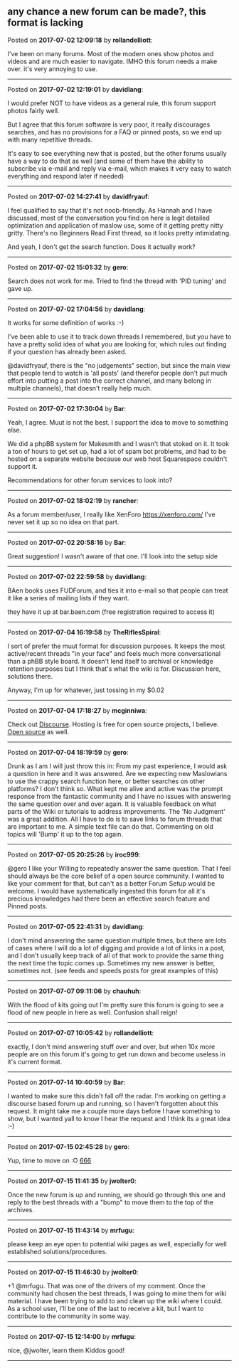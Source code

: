 ## any chance a new forum can be made?, this format is lacking
Posted on **2017-07-02 12:09:18** by **rollandelliott**:

I've been on many forums. Most of the modern ones show photos and videos and are much easier to navigate. IMHO this forum needs a make over. it's very annoying to use.

---

Posted on **2017-07-02 12:19:01** by **davidlang**:

I would prefer NOT to have videos as a general rule, this forum support photos fairly well.

But I agree that this forum software is very poor, it really discourages searches, and has no provisions for a FAQ or pinned posts, so we end up with many repetitive threads.

It's easy to see everything new that is posted, but the other forums usually have a way to do that as well (and some of them have the ability to subscribe via e-mail and reply via e-mail, which makes it very easy to watch everything and respond later if needed)

---

Posted on **2017-07-02 14:27:41** by **davidfryauf**:

I feel qualified to say that it's not noob-friendly.  As Hannah and I have discussed, most of the conversation you find on here is legit detailed optimization and application of maslow use, some of it getting pretty nitty gritty.  There's no Beginners Read First thread, so it looks pretty intimidating.

And yeah, I don't get the search function.  Does it actually work?

---

Posted on **2017-07-02 15:01:32** by **gero**:

Search does not work for me. Tried to find the thread with 'PID tuning' and gave up.

---

Posted on **2017-07-02 17:04:56** by **davidlang**:

It works for some definition of works :-)

I've been able to use it to track down threads I remembered, but you have to have a pretty solid idea of what you are looking for, which rules out finding if your question has already been asked.

@davidfryauf, there is the "no judgements" section, but since the main view that people tend to watch is 'all posts' (and therefor people don't put much effort into putting a post into the correct channel, and many belong in multiple channels), that doesn't really help much.

---

Posted on **2017-07-02 17:30:04** by **Bar**:

Yeah, I agree. Muut is not the best. I support the idea to move to something else.

We did a phpBB system for Makesmith and I wasn't that stoked on it. It took a ton of hours to get set up, had a lot of spam bot problems, and had to be hosted on a separate website because our web host Squarespace couldn't support it. 

Recommendations
for other forum services to look into?

---

Posted on **2017-07-02 18:02:19** by **rancher**:

As a forum member/user, I really like XenForo
https://xenforo.com/
I've never set it up so no idea on that part.

---

Posted on **2017-07-02 20:58:16** by **Bar**:

Great suggestion! I wasn't aware of that one. I'll look into the setup side

---

Posted on **2017-07-02 22:59:58** by **davidlang**:

BAen books uses FUDForum, and ties it into e-mail so that people can treat it like a series of mailing lists if they want.

they have it up at bar.baen.com (free registration required to access it)

---

Posted on **2017-07-04 16:19:58** by **TheRiflesSpiral**:

I sort of prefer the muut format for discussion purposes. It keeps the most active/recent threads "in your face" and feels much more conversational than a phBB style board. It doesn't lend itself to archival or knowledge retention purposes but I think that's what the wiki is for. Discussion here, solutions there.

Anyway, I'm up for whatever, just tossing in my $0.02

---

Posted on **2017-07-04 17:18:27** by **mcginniwa**:

Check out [Discourse](http://www.discourse.org). Hosting is free for open source projects, I believe. [Open source](https://github.com/discourse/discourse) as well.

---

Posted on **2017-07-04 18:19:59** by **gero**:

Drunk as I am I will just throw this in:
From my past experience, I would ask a question in here and it was answered. Are we expecting new Maslowians to use the crappy search function here, or better searches on other platforms? I don't think so.
What kept me alive and active was the prompt response from the fantastic community and I have no issues with answering the same question over and over again.
It is valuable feedback on what parts of the Wiki or tutorials to address improvements. The 'No Judgment' was a great addition.
All I have to do is to save links to forum threads that are important to me. A simple text file can do that. Commenting on old topics will 'Bump' it up to the top again.

---

Posted on **2017-07-05 20:25:26** by **iroc999**:

@gero I like your Willing to repeatedly answer the same question. That I feel should always be the core belief of a open source community. I wanted to like your comment for that, but can't as a better Forum Setup would be welcome. I would have systematically ingested this forum for all it's precious knowledges had there been an effective search feature and Pinned posts.

---

Posted on **2017-07-05 22:41:31** by **davidlang**:

I don't mind answering the same question multiple times, but there are lots of cases where I will do a lot of digging and provide a lot of links in a post, and I don't usually keep track of all of that work to provide the same thing the next time the topic comes up. Sometimes my new answer is better, sometimes not. (see feeds and speeds posts for great examples of this)

---

Posted on **2017-07-07 09:11:06** by **chauhuh**:

With the flood of kits going out I'm pretty sure this forum is going to see a flood of new people in here as well. Confusion shall reign!

---

Posted on **2017-07-07 10:05:42** by **rollandelliott**:

exactly, I don't mind answering stuff over and over, but when 10x more people are on this forum it's going to get run down and become useless in it's current format.

---

Posted on **2017-07-14 10:40:59** by **Bar**:

I wanted to make sure this didn't fall off the radar. I'm working on getting a discourse based forum up and running, so I haven't forgotten about this request. It might take me a couple more days before I have something to show, but I wanted yall to know I hear the request and I think its a great idea :-)

---

Posted on **2017-07-15 02:45:28** by **gero**:

Yup, time to move on :O  [666](//muut.com/u/maslowcnc/s1/:maslowcnc:q35o:666.jpg.jpg)

---

Posted on **2017-07-15 11:41:35** by **jwolter0**:

Once the new forum is up and running, we should go through this one and reply to the best threads with a "bump" to move them  to the top of the archives.

---

Posted on **2017-07-15 11:43:14** by **mrfugu**:

please keep an eye open to potential wiki pages as well, especially for well established solutions/procedures.

---

Posted on **2017-07-15 11:46:30** by **jwolter0**:

+1 @mrfugu.  That was one of the drivers of my comment.  Once the community had chosen the best threads, I was going to mine them for wiki material.  I have been trying to add to and clean up the wiki where I could. As a school user, I'll be one of the last to receive a kit, but I want to contribute to the community in some way.

---

Posted on **2017-07-15 12:14:00** by **mrfugu**:

nice, @jwolter, learn them Kiddos good!

---

